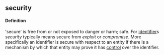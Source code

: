 ## security

<h4>Definition</h4><p>&#39;secure&#39; is free from or not exposed to danger or harm; safe. For <a href="identifier">identifier</a>s <em>security</em> typically means secure from <em>exploit</em> or <em>compromise</em>. More specifically an identifier is secure with respect to an entity if there is a mechanism by which that entity may prove it has <a href="controller">control</a> over the identifier. </p>

